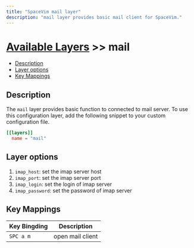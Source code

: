 ```yaml
---
title: "SpaceVim mail layer"
description: "mail layer provides basic mail client for SpaceVim."
---
```


# [Available Layers](../) >> mail

<!-- vim-markdown-toc GFM -->

- [Description](#description)
- [Layer options](#layer-options)
- [Key Mappings](#key-mappings)

<!-- vim-markdown-toc -->

## Description

The `mail` layer provides basic function to connected to mail server.
To use this configuration layer, add the following snippet to your custom configuration file.

```toml
[[layers]]
  name = "mail"
```

## Layer options

1. `imap_host`: set the imap server host
2. `imap_port`: set the imap server port
3. `imap_login`: set the login of imap server
4. `imap_password`: set the password of imap server

## Key Mappings

| Key Bingding | Description      |
| ------------ | ---------------- |
| `SPC a m`    | open mail client |
